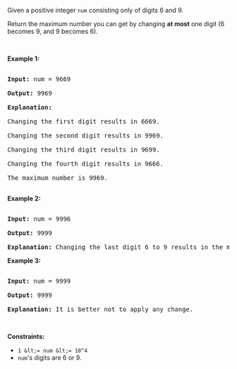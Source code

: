 Given a positive integer `` num `` consisting only of digits 6 and 9.

Return the maximum number you can get by changing __at most__ one digit (6 becomes 9, and 9 becomes 6).

&nbsp;

__Example 1:__

<pre>
<strong>Input:</strong> num = 9669
<strong>Output:</strong> 9969
<strong>Explanation:</strong> 
Changing the first digit results in 6669.
Changing the second digit results in 9969.
Changing the third digit results in 9699.
Changing the fourth digit results in 9666.&nbsp;
The maximum number is 9969.
</pre>

__Example 2:__

<pre>
<strong>Input:</strong> num = 9996
<strong>Output:</strong> 9999
<strong>Explanation:</strong> Changing the last digit 6 to 9 results in the maximum number.</pre>

__Example 3:__

<pre>
<strong>Input:</strong> num = 9999
<strong>Output:</strong> 9999
<strong>Explanation:</strong> It is better not to apply any change.</pre>

&nbsp;

__Constraints:__

*   `` 1 &lt;= num &lt;= 10^4 ``
*   `` num ``'s digits are 6 or 9.